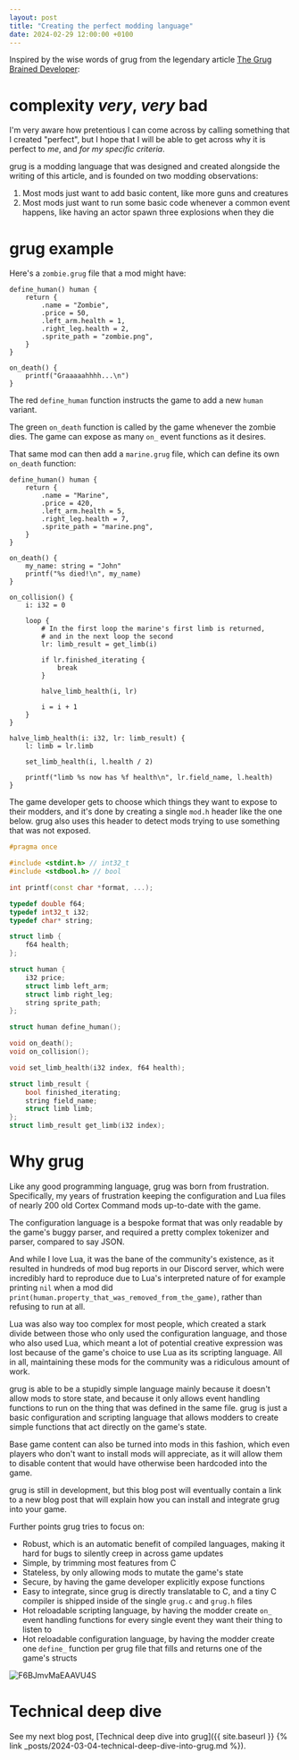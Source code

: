```yaml
---
layout: post
title: "Creating the perfect modding language"
date: 2024-02-29 12:00:00 +0100
---
```


Inspired by the wise words of grug from the legendary article [The Grug Brained Developer](https://grugbrain.dev/):

# complexity _very_, _very_ bad

I'm very aware how pretentious I can come across by calling something that I created "perfect", but I hope that I will be able to get across why it is perfect to *me*, and *for my specific criteria*.

grug is a modding language that was designed and created alongside the writing of this article, and is founded on two modding observations:
1. Most mods just want to add basic content, like more guns and creatures
2. Most mods just want to run some basic code whenever a common event happens, like having an actor spawn three explosions when they die

# grug example

Here's a `zombie.grug` file that a mod might have:

```grug
define_human() human {
	return {
		.name = "Zombie",
		.price = 50,
		.left_arm.health = 1,
		.right_leg.health = 2,
		.sprite_path = "zombie.png",
	}
}

on_death() {
	printf("Graaaaahhhh...\n")
}
```

The red `define_human` function instructs the game to add a new `human` variant.

The green `on_death` function is called by the game whenever the zombie dies. The game can expose as many `on_` event functions as it desires.

That same mod can then add a `marine.grug` file, which can define its own `on_death` function:

```grug
define_human() human {
	return {
		.name = "Marine",
		.price = 420,
		.left_arm.health = 5,
		.right_leg.health = 7,
		.sprite_path = "marine.png",
	}
}

on_death() {
	my_name: string = "John"
	printf("%s died!\n", my_name)
}

on_collision() {
	i: i32 = 0
	
	loop {
		# In the first loop the marine's first limb is returned,
		# and in the next loop the second
		lr: limb_result = get_limb(i)

		if lr.finished_iterating {
			break
		}

		halve_limb_health(i, lr)

		i = i + 1
	}
}

halve_limb_health(i: i32, lr: limb_result) {
	l: limb = lr.limb

	set_limb_health(i, l.health / 2)

	printf("limb %s now has %f health\n", lr.field_name, l.health)
}
```

The game developer gets to choose which things they want to expose to their modders, and it's done by creating a single `mod.h` header like the one below. grug also uses this header to detect mods trying to use something that was not exposed.

```c++
#pragma once

#include <stdint.h> // int32_t
#include <stdbool.h> // bool

int printf(const char *format, ...);

typedef double f64;
typedef int32_t i32;
typedef char* string;

struct limb {
	f64 health;
};

struct human {
	i32 price;
	struct limb left_arm;
	struct limb right_leg;
	string sprite_path;
};

struct human define_human();

void on_death();
void on_collision();

void set_limb_health(i32 index, f64 health);

struct limb_result {
	bool finished_iterating;
	string field_name;
	struct limb limb;
};
struct limb_result get_limb(i32 index);
```

# Why grug

Like any good programming language, grug was born from frustration. Specifically, my years of frustration keeping the configuration and Lua files of nearly 200 old Cortex Command mods up-to-date with the game.

The configuration language is a bespoke format that was only readable by the game's buggy parser, and required a pretty complex tokenizer and parser, compared to say JSON.

And while I love Lua, it was the bane of the community's existence, as it resulted in hundreds of mod bug reports in our Discord server, which were incredibly hard to reproduce due to Lua's interpreted nature of for example printing `nil` when a mod did `print(human.property_that_was_removed_from_the_game)`, rather than refusing to run at all.

Lua was also way too complex for most people, which created a stark divide between those who only used the configuration language, and those who also used Lua, which meant a lot of potential creative expression was lost because of the game's choice to use Lua as its scripting language. All in all, maintaining these mods for the community was a ridiculous amount of work.

grug is able to be a stupidly simple language mainly because it doesn't allow mods to store state, and because it only allows event handling functions to run on the thing that was defined in the same file. grug is just a basic configuration and scripting language that allows modders to create simple functions that act directly on the game's state.

Base game content can also be turned into mods in this fashion, which even players who don't want to install mods will appreciate, as it will allow them to disable content that would have otherwise been hardcoded into the game.

grug is still in development, but this blog post will eventually contain a link to a new blog post that will explain how you can install and integrate grug into your game.

Further points grug tries to focus on:

- Robust, which is an automatic benefit of compiled languages, making it hard for bugs to silently creep in across game updates
- Simple, by trimming most features from C
- Stateless, by only allowing mods to mutate the game's state
- Secure, by having the game developer explicitly expose functions
- Easy to integrate, since grug is directly translatable to C, and a tiny C compiler is shipped inside of the single `grug.c` and `grug.h` files
- Hot reloadable scripting language, by having the modder create `on_` event handling functions for every single event they want their thing to listen to
- Hot reloadable configuration language, by having the modder create one `define_` function per grug file that fills and returns one of the game's structs

![F6BJmvMaEAAVU4S](https://github.com/MyNameIsTrez/MyNameIsTrez.github.io/assets/32989873/8af20dd2-6ed2-4c0d-8e16-62397597283c)

# Technical deep dive

See my next blog post, [Technical deep dive into grug]({{ site.baseurl }} {% link _posts/2024-03-04-technical-deep-dive-into-grug.md %}).
